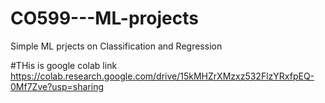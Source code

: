 # CO599---ML-projects
Simple ML prjects on Classification and Regression


#THis is google colab link 
https://colab.research.google.com/drive/15kMHZrXMzxz532FlzYRxfpEQ-0Mf7Zve?usp=sharing 
